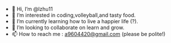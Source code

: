 - 👋 Hi, I’m @lzhu11 
- 👀 I’m interested in coding,volleyball,and tasty food.
- 🌱 I’m currently learning how to live a happier life (?).
- 💞️ I’m looking to collaborate on learn and grow.
- 📫 How to reach me : a9604420@gmail.com (please be polite!)

<!---
lzhu11/lzhu11 is a ✨ special ✨ repository because its `README.md` (this file) appears on your GitHub profile.
You can click the Preview link to take a look at your changes.
--->
